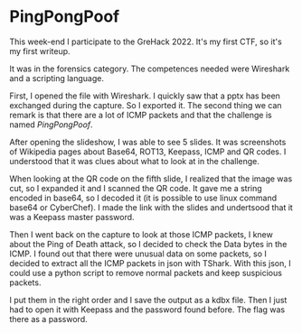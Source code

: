 # PingPongPoof

This week-end I participate to the GreHack 2022. It's my first CTF, so it's my first writeup.

It was in the forensics category. The competences needed were Wireshark and a scripting language.

First, I opened the file with Wireshark. I quickly saw that a pptx has been exchanged during the capture. So I exported it.
The second thing we can remark is that there are a lot of ICMP packets and that the challenge is named *PingPongPoof*.

After opening the slideshow, I was able to see 5 slides. It was screenshots of Wikipedia pages about Base64, ROT13, Keepass, ICMP and QR codes. I understood that it was clues about what to look at in the challenge.

When looking at the QR code on the fifth slide, I realized that the image was cut, so I expanded it and I scanned the QR code. It gave me a string encoded in base64, so I decoded it (it is possible to use linux command base64 or CyberChef). I made the link with the slides and undertsood that it was a Keepass master password.

Then I went back on the capture to look at those ICMP packets, I knew about the Ping of Death attack, so I decided to check the Data bytes in the ICMP. I found out that there were unusual data on some packets, so I decided to extract all the ICMP packets in json with TShark. With this json, I could use a python script to remove normal packets and keep suspicious packets.

I put them in the right order and I save the output as a kdbx file. Then I just had to open it with Keepass and the password found before.
The flag was there as a password.
